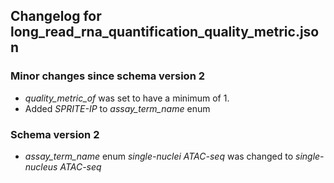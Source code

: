 ## Changelog for long_read_rna_quantification_quality_metric.json

### Minor changes since schema version 2

* *quality_metric_of* was set to have a minimum of 1.
* Added *SPRITE-IP* to *assay_term_name* enum

### Schema version 2

* *assay_term_name* enum *single-nuclei ATAC-seq* was changed to *single-nucleus ATAC-seq*
